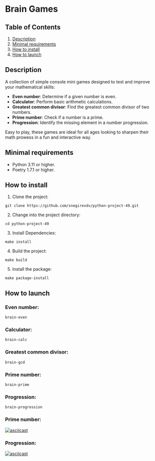 # Brain Games
## Table of Contents
1. [Description](#description)
2. [Minimal requirements](#minimal-requirements)
3. [How to install](#how-to-install)
4. [How to launch](#how-to-launch)
## Description
A collection of simple console mini games designed to test and improve your mathematical skills:
- **Even number**: Determine if a given number is even.
- **Calculator**: Perform basic arithmetic calculations.
- **Greatest common divisor**: Find the greatest common divisor of two numbers.
- **Prime number**: Check if a number is a prime.
- **Progression**: Identify the missing element in a number progression.

Easy to play, these games are ideal for all ages looking to sharpen their math prowess in a fun and interactive way.
## Minimal requirements
- Python 3.11 or higher.
- Poetry 1.7.1 or higher.
## How to install
1. Clone the project:
```Shell
git clone https://github.com/snegirevdv/python-project-49.git
```
2. Change into the project directory:
```Shell
cd python-project-49
```
3. Install Dependencies:
```Shell
make install
```
4. Build the project:
```Shell
make build
```
5. Install the package:
```Shell
make package-install
```
## How to launch
### Even number:
```Shell
brain-even
```
### Calculator:
```Shell
brain-calc
```
### Greatest common divisor:
```Shell
brain-gcd
```
### Prime number:
```Shell
brain-prime
```
### Progression:
```Shell
brain-progression
```
### Prime number:
[![asciicast](https://asciinema.org/a/IUO1aoRUKcc3Pdqf1xWeOlA8j.svg)](https://asciinema.org/a/IUO1aoRUKcc3Pdqf1xWeOlA8j)
### Progression:
[![asciicast](https://asciinema.org/a/iEAYB9N0TvTeorwTbZYZfm3Lw.svg)](https://asciinema.org/a/iEAYB9N0TvTeorwTbZYZfm3Lw)
